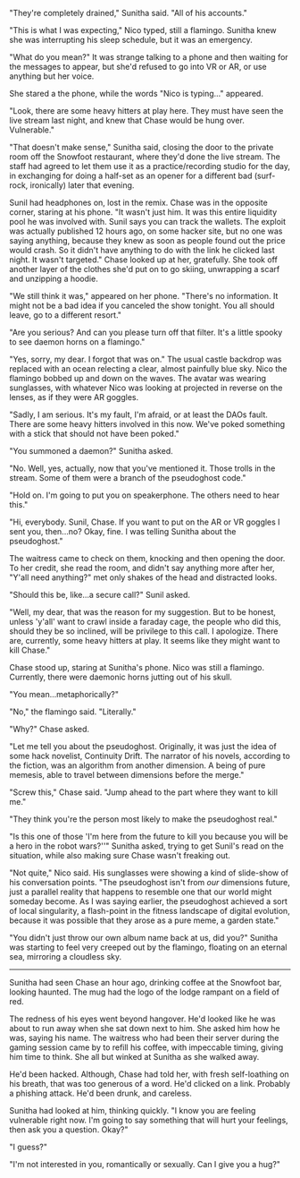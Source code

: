 "They're completely drained," Sunitha said. "All of his accounts."

"This is what I was expecting," Nico typed, still a flamingo. Sunitha knew she was interrupting his sleep schedule, but it was an emergency.

"What do you mean?" It was strange talking to a phone and then waiting for the messages to appear, but she'd refused to go into VR or AR, or use anything but her voice.

She stared a the phone, while the words "Nico is typing..." appeared.

"Look, there are some heavy hitters at play here. They must have seen the live stream last night, and knew that Chase would be hung over. Vulnerable."

"That doesn't make sense," Sunitha said, closing the door to the private room off the Snowfoot restaurant, where they'd done the live stream. The staff had agreed to let them use it as a practice/recording studio for the day, in exchanging for doing a half-set as an opener for a different bad (surf-rock, ironically) later that evening.

Sunil had headphones on, lost in the remix. Chase was in the opposite corner, staring at his phone. "It wasn't just him. It was this entire liquidity pool he was involved with. Sunil says you can track the wallets. The exploit was actually published 12 hours ago, on some hacker site, but no one was saying anything, because they knew as soon as people found out the price would crash. So it didn't have anything to do with the link he clicked last night. It wasn't targeted." Chase looked up at her, gratefully. She took off another layer of the clothes she'd put on to go skiing, unwrapping a scarf and unzipping a hoodie.

"We still think it was," appeared on her phone. "There's no information. It might not be a bad idea if you canceled the show tonight. You all should leave, go to a different resort."

"Are you serious? And can you please turn off that filter. It's a little spooky to see daemon horns on a flamingo."

"Yes, sorry, my dear. I forgot that was on." The usual castle backdrop was replaced with an ocean relecting a clear, almost painfully blue sky. Nico the flamingo bobbed up and down on the waves. The avatar was wearing sunglasses, with whatever Nico was looking at projected in reverse on the lenses, as if they were AR goggles.

"Sadly, I am serious. It's my fault, I'm afraid, or at least the DAOs fault. There are some heavy hitters involved in this now. We've poked something with a stick that should not have been poked."

"You summoned a daemon?" Sunitha asked.

"No. Well, yes, actually, now that you've mentioned it. Those trolls in the stream. Some of them were a branch of the pseudoghost code."

"Hold on. I'm going to put you on speakerphone. The others need to hear this."

"Hi, everybody. Sunil, Chase. If you want to put on the AR or VR goggles I sent you, then...no? Okay, fine. I was telling Sunitha about the pseudoghost."

The waitress came to check on them, knocking and then opening the door. To her credit, she read the room, and didn't say anything more after her, "Y'all need anything?" met only shakes of the head and distracted looks.

"Should this be, like...a secure call?" Sunil asked.

"Well, my dear, that was the reason for my suggestion. But to be honest, unless 'y'all' want to crawl inside a faraday cage, the people who did this, should they be so inclined, will be privilege to this call. I apologize. There are, currently, some heavy hitters at play. It seems like they might want to kill Chase."

Chase stood up, staring at Sunitha's phone. Nico was still a flamingo. Currently, there were daemonic horns jutting out of his skull.

"You mean...metaphorically?"

"No," the flamingo said. "Literally."

"Why?" Chase asked.

"Let me tell you about the pseudoghost. Originally, it was just the idea of some hack novelist, Continuity Drift. The narrator of his novels, according to the fiction, was an algorithm from another dimension. A being of pure memesis, able to travel between dimensions before the merge."

"Screw this," Chase said. "Jump ahead to the part where they want to kill me."

"They think you're the person most likely to make the pseudoghost real."

"Is this one of those 'I'm here from the future to kill you because you will be a hero in the robot wars?''" Sunitha asked, trying to get Sunil's read on the situation, while also making sure Chase wasn't freaking out.

"Not quite," Nico said. His sunglasses were showing a kind of slide-show of his conversation points. "The pseudoghost isn't from *our* dimensions future, just a parallel reality that happens to resemble one that our world might someday become. As I was saying earlier, the pseudoghost achieved a sort of local singularity, a flash-point in the fitness landscape of digital evolution, because it was possible that they arose as a pure meme, a garden state."

"You didn't just throw our own album name back at us, did you?" Sunitha was starting to feel very creeped out by the flamingo, floating on an eternal sea, mirroring a cloudless sky.

___

Sunitha had seen Chase an hour ago, drinking coffee at the Snowfoot bar, looking haunted. The mug had the logo of the lodge rampant on a field of red.

The redness of his eyes went beyond hangover. He'd looked like he was about to run away when she sat down next to him. She asked him how he was, saying his name. The waitress who had been their server during the gaming session came by to refill his coffee, with impeccable timing, giving him time to think. She all but winked at Sunitha as she walked away.

He'd been hacked. Although, Chase had told her, with fresh self-loathing on his breath, that was too generous of a word. He'd clicked on a link. Probably a phishing attack. He'd been drunk, and careless.

Sunitha had looked at him, thinking quickly. "I know you are feeling vulnerable right now. I'm going to say something that will hurt your feelings, then ask you a question. Okay?"

"I guess?"

"I'm not interested in you, romantically or sexually. Can I give you a hug?"
